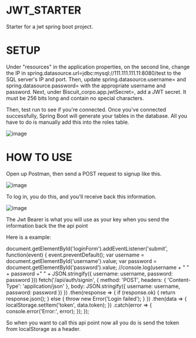 # JWT_STARTER
Starter for a jwt spring boot project.

# SETUP
Under "resources" in the application properties, on the second line, change the IP in spring.datasource.url=jdbc:mysql://111.111.111.11:8080/test
to the SQL server's IP and port. Then, update spring.datasource.username= and spring.datasource.password= with the appropriate username and password.
Next, under Biscuit_corpo.app.jwtSecret=, add a JWT secret. It must be 256 bits long and contain no special characters.

Then, test run to see if you're connected. Once you've connected successfully, Spring Boot will generate your tables in the database.
All you have to do is manually add this into the roles table.

![image](https://github.com/KevinKohutek04/JWT_STARTER/assets/144548080/3747dbde-d243-499e-9cca-cfb7d189b969)

# HOW TO USE
Open up Postman, then send a POST request to signup like this.

![image](https://github.com/KevinKohutek04/JWT_STARTER/assets/144548080/6fac0af1-b8a8-471b-811d-ede988e83226)

To log in, you do this, and you'll receive back this information.

![image](https://github.com/KevinKohutek04/JWT_STARTER/assets/144548080/04e42127-c8a2-48f1-bff8-d79abf41d9ae)

The Jwt Bearer is what you will use as your key when you send the information back the the api point

Here is a example:

document.getElementById('loginForm').addEventListener('submit', function(event) {
    event.preventDefault();
    var username = document.getElementById('username').value;
    var password = document.getElementById('password').value;
    //console.log(username + " " + password +"  "  + JSON.stringify({ username: username, password: password }))
    fetch('/api/auth/signin', {
        method: 'POST',
        headers: {
            'Content-Type': 'application/json'
        },
        body: JSON.stringify({ username: username, password: password })
    })
    .then(response => {
        if (response.ok) {
            return response.json();
        } else {
            throw new Error('Login failed');
        }
    })
    .then(data => {
        localStorage.setItem('token', data.token);
    })
    .catch(error => {
        console.error('Error:', error);
    });
});

So when you want to call this api point now all you do is send the token from localStorage as a header.

